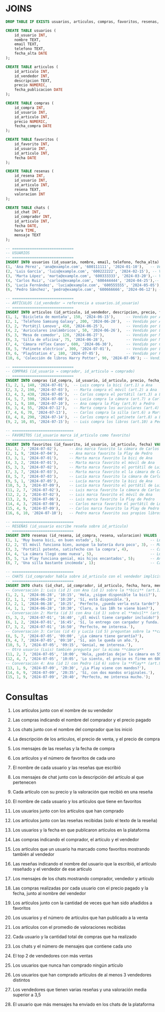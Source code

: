 # JOINS

```sql
DROP TABLE IF EXISTS usuarios, articulos, compras, favoritos, resenas, chats;

CREATE TABLE usuarios (
    id_usuario INT,
    nombre TEXT,
    email TEXT,
    telefono TEXT,
    fecha_alta DATE
);

CREATE TABLE articulos (
    id_articulo INT,
    id_vendedor INT,
    descripcion TEXT,
    precio NUMERIC,
    fecha_publicacion DATE
);

CREATE TABLE compras (
    id_compra INT,
    id_usuario INT,
    id_articulo INT,
    precio NUMERIC,
    fecha_compra DATE
);

CREATE TABLE favoritos (
    id_favorito INT,
    id_usuario INT,
    id_articulo INT,
    fecha DATE
);

CREATE TABLE resenas (
    id_resena INT,
    id_usuario INT,
    id_articulo INT,
    resena TEXT,
    valoracion INT
);

CREATE TABLE chats (
    id_chat INT,
    id_comprador INT,
    id_articulo INT,
    fecha DATE,
    hora TIME,
    mensaje TEXT
);

-- ============================
-- USUARIOS
-- ============================
INSERT INTO usuarios (id_usuario, nombre, email, telefono, fecha_alta) VALUES
(1, 'Ana Pérez', 'ana@example.com', '600111111', '2024-01-10'),   -- Vendedora de artículos 1 y 2, compradora de artículo 9
(2, 'Luis García', 'luis@example.com', '600222222', '2024-02-15'), -- Vendedor de artículos 3 y 4, comprador de artículos 1 y 10
(3, 'Marta López', 'marta@example.com', '600333333', '2024-03-20'),-- Vendedora de artículos 5 y 6, compradora de artículos 2 y 4
(4, 'Carlos Ruiz', 'carlos@example.com', '600444444', '2024-04-25'),-- Vendedor de artículo 7, comprador de artículos 3, 6 y 8
(5, 'Lucía Fernández', 'lucia@example.com', '600555555', '2024-05-05'),-- Vendedora de artículo 8, compradora de artículo 7
(6, 'Pedro Sánchez', 'pedro@example.com', '600666666', '2024-06-12'); -- Vendedor de artículos 9 y 10

-- ============================
-- ARTÍCULOS (id_vendedor → referencia a usuarios.id_usuario)
-- ============================
INSERT INTO articulos (id_articulo, id_vendedor, descripcion, precio, fecha_publicacion) VALUES
(1, 1, 'Bicicleta de montaña', 150, '2024-06-15'),     -- Vendido por Ana
(2, 1, 'Teléfono Samsung Galaxy', 200, '2024-06-20'),  -- Vendido por Ana
(3, 2, 'Portátil Lenovo', 450, '2024-06-25'),          -- Vendido por Luis
(4, 2, 'Auriculares inalámbricos', 50, '2024-06-26'),  -- Vendido por Luis
(5, 3, 'Mesa de comedor', 120, '2024-06-27'),          -- Vendido por Marta
(6, 3, 'Silla de oficina', 75, '2024-06-28'),          -- Vendido por Marta
(7, 4, 'Cámara réflex Canon', 600, '2024-06-30'),      -- Vendido por Carlos
(8, 5, 'Patinete eléctrico', 300, '2024-07-01'),       -- Vendido por Lucía
(9, 6, 'PlayStation 4', 180, '2024-07-05'),            -- Vendido por Pedro
(10, 6, 'Colección de libros Harry Potter', 90, '2024-07-06'); -- Vendido por Pedro

-- ============================
-- COMPRAS (id_usuario → comprador, id_articulo → comprado)
-- ============================
INSERT INTO compras (id_compra, id_usuario, id_articulo, precio, fecha_compra) VALUES
(1, 2, 1, 140, '2024-07-01'),  -- Luis compra la bici (art.1) a Ana
(2, 3, 2, 190, '2024-07-03'),  -- Marta compra el móvil (art.2) a Ana
(3, 4, 3, 430, '2024-07-05'),  -- Carlos compra el portátil (art.3) a Luis
(4, 5, 7, 590, '2024-07-08'),  -- Lucía compra la cámara (art.7) a Carlos
(5, 1, 9, 180, '2024-07-10'),  -- Ana compra la Play (art.9) a Pedro
(6, 3, 4, 55, '2024-07-12'),   -- Marta compra los auriculares (art.4) a Luis
(7, 4, 6, 70, '2024-07-13'),   -- Carlos compra la silla (art.6) a Marta
(8, 4, 8, 290, '2024-07-14'),  -- Carlos compra el patinete (art.8) a Lucía
(9, 2, 10, 85, '2024-07-15');  -- Luis compra los libros (art.10) a Pedro

-- ============================
-- FAVORITOS (id_usuario marca id_articulo como favorito)
-- ============================
INSERT INTO favoritos (id_favorito, id_usuario, id_articulo, fecha) VALUES
(1, 1, 7, '2024-07-02'),     -- Ana marca favorito la cámara de Carlos
(2, 1, 9, '2024-07-04'),     -- Ana marca favorito la Play de Pedro
(3, 3, 1, '2024-07-01'),     -- Marta marca favorito la bici de Ana
(4, 3, 2, '2024-07-01'),     -- Marta marca favorito el móvil de Ana
(5, 3, 3, '2024-07-02'),     -- Marta marca favorito el portátil de Luis
(7, 3, 7, '2024-07-03'),     -- Marta marca favorito el la cámara de Carlos
(8, 5, 7, '2024-07-03'),     -- Lucía marca favorito la cámara de Carlos
(9, 5, 1, '2024-07-05'),     -- Lucía marca favorito la bici de Ana
(10, 5, 3, '2024-07-09'),    -- Lucía marca favorito el portátil de Luis
(11, 2, 7, '2024-07-02'),    -- Luis marca favorito la cámara de Carlos
(12, 2, 2, '2024-07-02'),    -- Luis marca favorito el móvil de Ana
(13, 2, 9, '2024-07-06'),    -- Luis marca favorito la Play de Pedro
(14, 4, 3, '2024-07-08'),    -- Carlos marca favorito el portátil de Luis
(15, 4, 9, '2024-07-09'),    -- Carlos marca favorito la Play de Pedro
(16, 6, 10, '2024-07-10');   -- Pedro marca favorito sus propios libros (auto-favorito)

-- ============================
-- RESEÑAS (id_usuario escribe reseña sobre id_articulo)
-- ============================
INSERT INTO resenas (id_resena, id_compra, resena, valoracion) VALUES
(1, 1, 'Muy buena bici, en buen estado', 5),                      -- Luis reseña la bici de Ana
(2, 2, 'El móvil funciona bien, aunque la batería dura poco', 3), -- Marta reseña el móvil de Ana
(3, 3, 'Portátil potente, satisfecho con la compra', 4),          -- Carlos reseña el portátil de Luis
(4, 4, 'La cámara llegó como nueva', 5),                          -- Lucía reseña la cámara de Carlos
(5, 5, 'La Play funciona genial, mis hijos encantados', 5);       -- Ana reseña la Play de Pedro
(6, 7, 'Una silla bastante incómoda', 1);                         -- Carlos reseña la silla de Marta

-- ============================
-- CHATS (id_comprador habla sobre id_articulo con el vendedor implícito en articulos.id_vendedor)
-- ============================
INSERT INTO chats (id_chat, id_comprador, id_articulo, fecha, hora, mensaje) VALUES
-- Conversación 1: Luis (id 2) con Ana (id 1) sobre la **bici** (art.1)
(1, 2, 1, '2024-06-28', '10:15', 'Hola, ¿sigue disponible la bici?'),
(2, 1, 1, '2024-06-28', '10:20', 'Sí, está disponible.'),
(3, 2, 1, '2024-06-28', '10:25', 'Perfecto, ¿puedo verla esta tarde?'),
(4, 1, 1, '2024-06-28', '10:30', 'Claro, a las 18h te viene bien?'),
-- Conversación 2: Marta (id 3) con Ana (id 1) sobre el **móvil** (art.2)
(5, 3, 2, '2024-07-01', '16:40', '¿El móvil tiene cargador incluido?'),
(6, 1, 2, '2024-07-01', '16:45', 'Sí, lo entrego con cargador y funda.'),
(7, 3, 2, '2024-07-01', '16:50', 'Perfecto, me interesa.'),
-- Conversación 3: Carlos (id 4) y Lucía (id 5) preguntan sobre la **cámara** (art.7 de Carlos)
(8, 5, 7, '2024-07-05', '09:00', '¿La cámara tiene garantía?'), 
(9, 4, 7, '2024-07-05', '09:10', 'Sí, aún le queda un año.'),
(10, 5, 7, '2024-07-05', '09:15', 'Genial, me interesa.'),
-- Otro usuario (Luis) también pregunta por la misma **cámara**
(11, 2, 7, '2024-07-05', '10:00', 'Hola, ¿podrías dejar la cámara en 550€?'),
(12, 4, 7, '2024-07-05', '10:05', 'Lo siento, el precio es firme en 600.'),
-- Conversación 4: Ana (id 1) con Pedro (id 6) sobre la **Play** (art.9)
(13, 1, 9, '2024-07-09', '20:30', '¿La Play viene con mandos?'),
(14, 6, 9, '2024-07-09', '20:35', 'Sí, con dos mandos originales.'),
(15, 1, 9, '2024-07-09', '20:40', 'Perfecto, me interesa mucho.');
```

# Consultas

1. Los artículos junto con el nombre de su vendedor

1. Las compras indicando el nombre del comprador y el precio pagado

1. Los chats junto con el nombre del comprador que los inició

1. La descripción de los articulos, el precio de venta, y el precio de compra

1. Los mensajes de las reseñas y la fecha de compra

1. Los artículos y el número de favoritos de cada uno

1. El nombre de cada usuario y las reseñas que escribió

1. Los mensajes de chat junto con la descripción del artículo al que pertenecen

1. Cada artículo con su precio y la valoración que recibió en una reseña

1. El nombre de cada usuario y los artículos que tiene en favoritos

1. Los usuarios junto con los artículos que han comprado

1. Los artículos junto con las reseñas recibidas (solo el texto de la reseña)

1. Los usuarios y la fecha en que publicaron artículos en la plataforma

1. Las compras indicando el comprador, el artículo y el vendedor

1. Los artículos que un usuario ha marcado como favoritos mostrando también al vendedor

1. Las reseñas indicando el nombre del usuario que la escribió, el artículo reseñado y el vendedor de ese artículo

1. Los mensajes de los chats mostrando comprador, vendedor y artículo

1. Las compras realizadas por cada usuario con el precio pagado y la fecha, junto al nombre del vendedor

1. Los artículos junto con la cantidad de veces que han sido añadidos a favoritos

1. Los usuarios y el número de artículos que han publicado a la venta

1. Los artículos con el promedio de valoraciones recibidas

1. Cada usuario y la cantidad total de compras que ha realizado

1. Los chats y el número de mensajes que contiene cada uno

1. El top 2 de vendedores con más ventas

1. Los usuarios que nunca han comprado ningún artículo

1. Los usuarios que han comprado artículos de al menos 3 vendedores distintos

1. Los vendedores que tienen varias reseñas y una valoración media superior a 3,5

1. El usuario que más mensajes ha enviado en los chats de la plataforma









